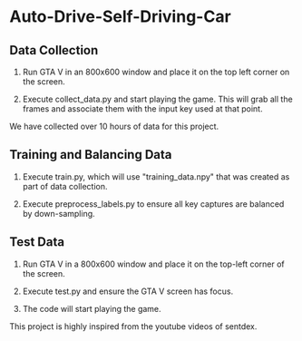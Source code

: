 # Auto-Drive-Self-Driving-Car

## Data Collection

1. Run GTA V in an 800x600 window and place it on the top left corner on the screen.

2. Execute collect_data.py and start playing the game. This will grab all the frames and associate them with the input key used at that point. 

We have collected over 10 hours of data for this project.

## Training and Balancing Data

1. Execute train.py, which will use "training_data.npy" that was created as part of data collection.

2. Execute preprocess_labels.py to ensure all key captures are balanced by down-sampling.

## Test Data

1. Run GTA V in a 800x600 window and place it on the top-left corner of the screen.

2. Execute test.py and ensure the GTA V screen has focus.

3. The code will start playing the game.



This project is highly inspired from the youtube videos of sentdex.
